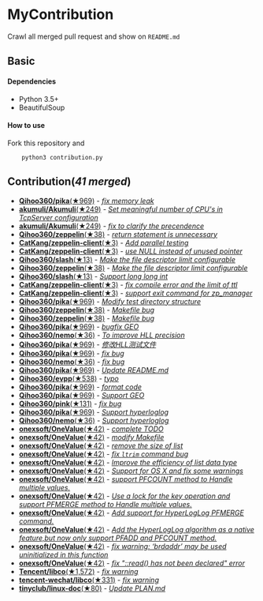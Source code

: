 
# MyContribution
Crawl all merged pull request and show on `README.md`

## Basic

#### Dependencies
 * Python 3.5+
 * BeautifulSoup

#### How to use
Fork this repository and 
        
        python3 contribution.py

## Contribution(***41 merged***)
 * [**Qihoo360/pika**(★969)](https://github.com/Qihoo360/pika) - [*fix memory leak*](https://github.com/Qihoo360/pika/pull/98)
 * [**akumuli/Akumuli**(★249)](https://github.com/akumuli/Akumuli) - [*Set meaningful number of CPU's in TcpServer configuration*](https://github.com/akumuli/Akumuli/pull/184)
 * [**akumuli/Akumuli**(★249)](https://github.com/akumuli/Akumuli) - [*fix to clarify the precendence*](https://github.com/akumuli/Akumuli/pull/182)
 * [**Qihoo360/zeppelin**(★38)](https://github.com/Qihoo360/zeppelin) - [*return statement is unnecessary*](https://github.com/Qihoo360/zeppelin/pull/6)
 * [**CatKang/zeppelin-client**(★3)](https://github.com/CatKang/zeppelin-client) - [*Add parallel testing*](https://github.com/CatKang/zeppelin-client/pull/4)
 * [**CatKang/zeppelin-client**(★3)](https://github.com/CatKang/zeppelin-client) - [*use NULL instead of unused pointer*](https://github.com/CatKang/zeppelin-client/pull/3)
 * [**Qihoo360/slash**(★13)](https://github.com/Qihoo360/slash) - [*Make the file descriptor limit configurable*](https://github.com/Qihoo360/slash/pull/3)
 * [**Qihoo360/zeppelin**(★38)](https://github.com/Qihoo360/zeppelin) - [*Make the file descriptor limit configurable*](https://github.com/Qihoo360/zeppelin/pull/5)
 * [**Qihoo360/slash**(★13)](https://github.com/Qihoo360/slash) - [*Support long long int*](https://github.com/Qihoo360/slash/pull/2)
 * [**CatKang/zeppelin-client**(★3)](https://github.com/CatKang/zeppelin-client) - [*fix compile error and the limit of ttl*](https://github.com/CatKang/zeppelin-client/pull/2)
 * [**CatKang/zeppelin-client**(★3)](https://github.com/CatKang/zeppelin-client) - [*support exit command for zp_manager*](https://github.com/CatKang/zeppelin-client/pull/1)
 * [**Qihoo360/pika**(★969)](https://github.com/Qihoo360/pika) - [*Modify test directory structure*](https://github.com/Qihoo360/pika/pull/90)
 * [**Qihoo360/zeppelin**(★38)](https://github.com/Qihoo360/zeppelin) - [*Makefile bug*](https://github.com/Qihoo360/zeppelin/pull/4)
 * [**Qihoo360/zeppelin**(★38)](https://github.com/Qihoo360/zeppelin) - [*Makefile bug*](https://github.com/Qihoo360/zeppelin/pull/3)
 * [**Qihoo360/pika**(★969)](https://github.com/Qihoo360/pika) - [*bugfix GEO*](https://github.com/Qihoo360/pika/pull/77)
 * [**Qihoo360/nemo**(★36)](https://github.com/Qihoo360/nemo) - [*To improve HLL precision*](https://github.com/Qihoo360/nemo/pull/8)
 * [**Qihoo360/pika**(★969)](https://github.com/Qihoo360/pika) - [*修改HLL测试文件*](https://github.com/Qihoo360/pika/pull/74)
 * [**Qihoo360/pika**(★969)](https://github.com/Qihoo360/pika) - [*fix bug*](https://github.com/Qihoo360/pika/pull/72)
 * [**Qihoo360/nemo**(★36)](https://github.com/Qihoo360/nemo) - [*fix bug*](https://github.com/Qihoo360/nemo/pull/7)
 * [**Qihoo360/pika**(★969)](https://github.com/Qihoo360/pika) - [*Update README.md*](https://github.com/Qihoo360/pika/pull/71)
 * [**Qihoo360/evpp**(★538)](https://github.com/Qihoo360/evpp) - [*typo*](https://github.com/Qihoo360/evpp/pull/1)
 * [**Qihoo360/pika**(★969)](https://github.com/Qihoo360/pika) - [*format code*](https://github.com/Qihoo360/pika/pull/66)
 * [**Qihoo360/pika**(★969)](https://github.com/Qihoo360/pika) - [*Support GEO*](https://github.com/Qihoo360/pika/pull/59)
 * [**Qihoo360/pink**(★131)](https://github.com/Qihoo360/pink) - [*fix bug*](https://github.com/Qihoo360/pink/pull/3)
 * [**Qihoo360/pika**(★969)](https://github.com/Qihoo360/pika) - [*Support hyperloglog*](https://github.com/Qihoo360/pika/pull/56)
 * [**Qihoo360/nemo**(★36)](https://github.com/Qihoo360/nemo) - [*Support hyperloglog*](https://github.com/Qihoo360/nemo/pull/6)
 * [**onexsoft/OneValue**(★42)](https://github.com/onexsoft/OneValue) - [*complete TODO*](https://github.com/onexsoft/OneValue/pull/21)
 * [**onexsoft/OneValue**(★42)](https://github.com/onexsoft/OneValue) - [*modify Makefile*](https://github.com/onexsoft/OneValue/pull/20)
 * [**onexsoft/OneValue**(★42)](https://github.com/onexsoft/OneValue) - [*remove the size of list*](https://github.com/onexsoft/OneValue/pull/19)
 * [**onexsoft/OneValue**(★42)](https://github.com/onexsoft/OneValue) - [*fix `ltrim` command bug*](https://github.com/onexsoft/OneValue/pull/17)
 * [**onexsoft/OneValue**(★42)](https://github.com/onexsoft/OneValue) - [*Improve the efficiency of list data type*](https://github.com/onexsoft/OneValue/pull/16)
 * [**onexsoft/OneValue**(★42)](https://github.com/onexsoft/OneValue) - [*Support for OS X and fix some warnings*](https://github.com/onexsoft/OneValue/pull/15)
 * [**onexsoft/OneValue**(★42)](https://github.com/onexsoft/OneValue) - [*support PFCOUNT method to Handle multiple values.*](https://github.com/onexsoft/OneValue/pull/12)
 * [**onexsoft/OneValue**(★42)](https://github.com/onexsoft/OneValue) - [*Use a lock for the key operation and support PFMERGE  method  to Handle multiple values.*](https://github.com/onexsoft/OneValue/pull/9)
 * [**onexsoft/OneValue**(★42)](https://github.com/onexsoft/OneValue) - [*Add support for HyperLogLog PFMERGE command.*](https://github.com/onexsoft/OneValue/pull/8)
 * [**onexsoft/OneValue**(★42)](https://github.com/onexsoft/OneValue) - [*Add the HyperLogLog algorithm as a native feature,but now only support PFADD and PFCOUNT method.*](https://github.com/onexsoft/OneValue/pull/6)
 * [**onexsoft/OneValue**(★42)](https://github.com/onexsoft/OneValue) - [*fix warning: ‘brdaddr’ may be used uninitialized in this function*](https://github.com/onexsoft/OneValue/pull/3)
 * [**onexsoft/OneValue**(★42)](https://github.com/onexsoft/OneValue) - [*fix "::read() has not been declared" error*](https://github.com/onexsoft/OneValue/pull/1)
 * [**Tencent/libco**(★1,572)](https://github.com/Tencent/libco) - [*fix warning*](https://github.com/Tencent/libco/pull/1)
 * [**tencent-wechat/libco**(★331)](https://github.com/tencent-wechat/libco) - [*fix warning*](https://github.com/tencent-wechat/libco/pull/1)
 * [**tinyclub/linux-doc**(★80)](https://github.com/tinyclub/linux-doc) - [*Update PLAN.md*](https://github.com/tinyclub/linux-doc/pull/5)
